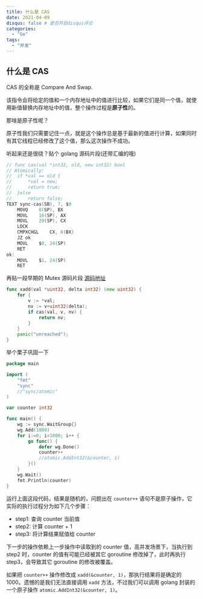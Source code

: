 ```yaml
---
title: 什么是 CAS
date: 2021-04-09
disqus: false # 是否开启disqus评论
categories:
  - "Go"
tags:
  - "并发"
---
```


<!--more-->

## 什么是 CAS

CAS 的全称是 Compare And Swap. 

该指令会将给定的值和一个内存地址中的值进行比较，如果它们是同一个值，就使用新值替换内存地址中的值，整个操作过程是**原子性**的。

那啥是原子性呢？

原子性我们只需要记住一点，就是这个操作总是基于最新的值进行计算，如果同时有其它线程已经修改了这个值，那么这次操作不成功。


听起来还是很绕？贴个 golang 源码片段(还带汇编的哦)
```go
// func cas(val *int32, old, new int32) bool
// Atomically:
//	if *val == old {
//		*val = new;
//		return true;
//	}else
//		return false;
TEXT sync·cas(SB), 7, $0
	MOVQ	8(SP), BX
	MOVL	16(SP), AX
	MOVL	20(SP), CX
	LOCK
	CMPXCHGL	CX, 0(BX)
	JZ ok
	MOVL	$0, 24(SP)
	RET
ok:
	MOVL	$1, 24(SP)
	RET
```
再贴一段早期的 Mutex 源码片段 [源码地址](https://codeload.github.com/golang/go/zip/refs/tags/weekly.2009-11-06)
```go
func xadd(val *uint32, delta int32) (new uint32) {
	for {
		v := *val;
		nv := v+uint32(delta);
		if cas(val, v, nv) {
			return nv;
		}
	}
	panic("unreached");
}
```

举个栗子巩固一下
```go
package main

import (
	"fmt"
	"sync"
	//"sync/atomic"
)

var counter int32

func main() {
	wg := sync.WaitGroup{}
	wg.Add(1000)
	for i:=0; i<1000; i++ {
		go func() {
			defer wg.Done()
			counter++
			//atomic.AddInt32(&counter, 1)
		}()
	}
	wg.Wait()
	fmt.Println(counter)
}
```
运行上面这段代码，结果是随机的，问题出在 `counter++` 语句不是原子操作，它实际的执行过程分为如下几个步骤：

* step1: 查询 counter 当前值
* step2: 计算 counter + 1
* step3: 将计算结果赋值给 counter

下一步的操作依赖上一步操作中读取到的 counter 值，高并发场景下，当执行到 step2 时，counter 的值有可能已经被其它 goroutine 修改掉了，此时再执行 step3，会导致其它 goroutine 的修改被覆盖。

如果把 `counter++` 操作修改成 `xadd(&counter, 1)`，那执行结果将是确定的 1000。遗憾的是我们无法直接调用 `xadd` 方法，不过我们可以调用 golang 封装的一个原子操作 `atomic.AddInt32(&counter, 1)`。
